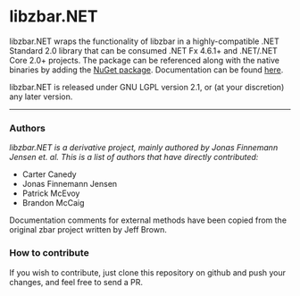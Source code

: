 # libzbar.NET

libzbar.NET wraps the functionality of libzbar in a highly-compatible .NET Standard 2.0 library that can be consumed .NET Fx 4.6.1+ and .NET/.NET Core 2.0+ projects. The package can be referenced along with the native binaries by adding the [NuGet package](http://nuget.org/packages/libzbar.net). Documentation can be found [here](http://jonasfj.github.io/libzbar.NET/).

libzbar.NET is released under GNU LGPL version 2.1, or (at your discretion) any later version.

---
### Authors
_libzbar.NET is a derivative project, mainly authored by Jonas Finnemann Jensen et. al. This is a list of authors that have directly contributed:_

*   Carter Canedy
*   Jonas Finnemann Jensen
*   Patrick McEvoy
*   Brandon McCaig

Documentation comments for external methods have been copied from the original zbar project written by Jeff Brown.

### How to contribute
If you wish to contribute, just clone this repository on github and push your changes, and feel free to send a PR.
